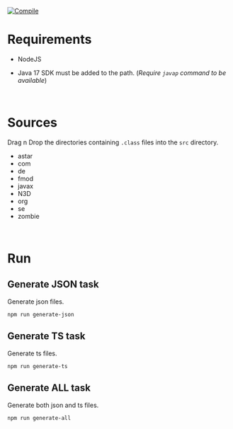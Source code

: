 [![Compile](https://github.com/Konijima/pz-java-analyser/actions/workflows/Compile.yml/badge.svg)](https://github.com/Konijima/pz-java-analyser/actions/workflows/Compile.yml)

# Requirements

- NodeJS

- Java 17 SDK must be added to the path. (*Require `javap` command to be available*)

<br>

# Sources

Drag n Drop the directories containing `.class` files into the `src` directory.

- astar
- com
- de
- fmod
- javax
- N3D
- org
- se
- zombie

<br>

# Run

## Generate JSON task
Generate json files.
```
npm run generate-json
```

## Generate TS task
Generate ts files.
```
npm run generate-ts
```

## Generate ALL task
Generate both json and ts files.
```
npm run generate-all
```

<br>
